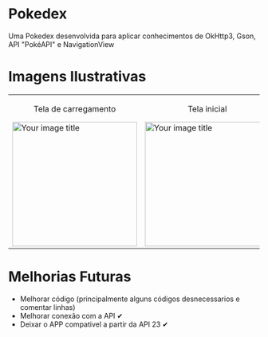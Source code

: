 # Pokedex

  Uma Pokedex desenvolvida para aplicar conhecimentos de OkHttp3, Gson, API "PokéAPI" e NavigationView

# Imagens Ilustrativas
<table>
    <td>
        <p align="center">Tela de carregamento</p>
        <img src="https://i.ibb.co/znXCmFM/Whats-App-Image-2021-03-20-at-21-30-22-4.jpg" alt="Your image title" width="250" />
    </td>
    <td>
        <p align="center">Tela inicial</p>
        <img src="https://i.ibb.co/f1FCQz1/Whats-App-Image-2021-03-20-at-21-30-22-3.jpg" alt="Your image title" width="250" />
    </td>
    <td>
        <p align="center">Buscando pokemon</p>
        <img src="https://i.ibb.co/Ln0Pm82/Whats-App-Image-2021-03-20-at-21-30-22-2.jpg" alt="Your image title" width="250" />
    </td>
    <td>
        <p align="center">Menu gerações</p>
        <img src="https://i.ibb.co/BKjWjDb/Whats-App-Image-2021-03-20-at-21-30-22.jpg" alt="Your image title" width="250" />
    </td>
    <td>
        <p align="center">Tela pokemon</p>
        <img src="https://i.ibb.co/nB0FH63/Whats-App-Image-2021-03-20-at-21-30-22-1.jpg" alt="Your image title" width="250" />
    </td>
</table>

# Melhorias Futuras
* Melhorar código (principalmente alguns códigos desnecessarios e comentar linhas)
* Melhorar conexão com a API ✔
* Deixar o APP compativel a partir da API 23 ✔
